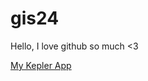 # gis24

Hello, I love github so much <3


[My Kepler App](https://kepler.gl/demo?mapUrl=https://raw.githubusercontent.com/thantham/gis24/refs/heads/main/kepler.gl.json)